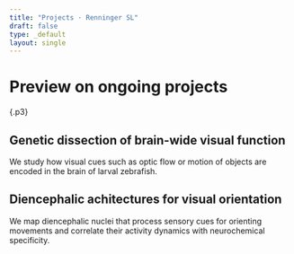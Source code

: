 ```yaml
---
title: "Projects · Renninger SL"
draft: false
type: _default
layout: single
---
```


# Preview on ongoing projects
{.p3}

## Genetic dissection of brain-wide visual function

We study how visual cues such as optic flow or motion of objects are encoded in the brain of larval zebrafish. 

## Diencephalic achitectures for visual orientation

We map diencephalic nuclei that process sensory cues for orienting movements and correlate their activity dynamics with neurochemical specificity.
